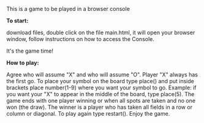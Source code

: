 This is a game to be played in a browser console

**To start:**

download files,
double click on the file main.html, 
it will open your browser window,
follow instructions on how to access the Console.

It's the game time!

**How to play:**

Agree who will assume "X" and who will assume "O".
Player "X" always has the first go.
To place your symbol on the board type place() and put inside brackets place number(1-9) where you want your symbol to go.
Example: if you want your "X" to appear in the middle of the board, type place(5).
The game ends with one player winning or when all spots are taken and no one won (the draw).
The winner is a player who has taken all fields in a row or column or diagonal.
To play again type restart().
Enjoy the game.
